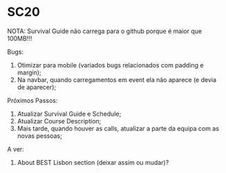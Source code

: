 # SC20

NOTA: Survival Guide não carrega para o github porque é maior que 100MB!!!

Bugs:
1. Otimizar para mobile (variados bugs relacionados com padding e margin);
2. Na navbar, quando carregamentos em event ela não aparece (e devia de aparecer);

Próximos Passos:
1. Atualizar Survival Guide e Schedule;
2. Atualizar Course Description;
3. Mais tarde, quando houver as calls, atualizar a parte da equipa com as novas pessoas;

A ver:
1. About BEST Lisbon section (deixar assim ou mudar)?
